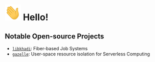 <img src="https://raw.githubusercontent.com/namandixit/namandixit/master/wave.gif" height="50" width="50"> Hello!
=======================================================================================================

## Notable Open-source Projects

+ [`libkhadi`](https://github.com/namandixit/libkhadi): Fiber-based Job Systems
+ [`gazelle`](https://github.com/namandixit/gazelle): User-space resource isolation for Serverless Computing
